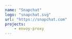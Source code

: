 ```yaml
---
name: "Snapchat"
logo: "snapchat.svg"
url: "https://snapchat.com"
projects:
    - envoy-proxy
---
```

